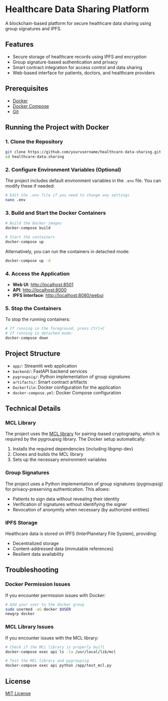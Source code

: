 # Healthcare Data Sharing Platform

A blockchain-based platform for secure healthcare data sharing using group signatures and IPFS.

## Features

- Secure storage of healthcare records using IPFS and encryption
- Group signature-based authentication and privacy
- Smart contract integration for access control and data sharing
- Web-based interface for patients, doctors, and healthcare providers

## Prerequisites

- [Docker](https://docs.docker.com/get-docker/)
- [Docker Compose](https://docs.docker.com/compose/install/)
- [Git](https://git-scm.com/downloads)

## Running the Project with Docker

### 1. Clone the Repository

```bash
git clone https://github.com/yourusername/healthcare-data-sharing.git
cd healthcare-data-sharing
```

### 2. Configure Environment Variables (Optional)

The project includes default environment variables in the `.env` file. You can modify these if needed:

```bash
# Edit the .env file if you need to change any settings
nano .env
```

### 3. Build and Start the Docker Containers

```bash
# Build the Docker images
docker-compose build

# Start the containers
docker-compose up
```

Alternatively, you can run the containers in detached mode:

```bash
docker-compose up -d
```

### 4. Access the Application

- **Web UI**: [http://localhost:8501](http://localhost:8501)
- **API**: [http://localhost:8000](http://localhost:8000)
- **IPFS Interface**: [http://localhost:8080/webui](http://localhost:8080/webui)

### 5. Stop the Containers

To stop the running containers:

```bash
# If running in the foreground, press Ctrl+C
# If running in detached mode:
docker-compose down
```

## Project Structure

- `app/`: Streamlit web application
- `backend/`: FastAPI backend services
- `pygroupsig/`: Python implementation of group signatures
- `artifacts/`: Smart contract artifacts
- `Dockerfile`: Docker configuration for the application
- `docker-compose.yml`: Docker Compose configuration

## Technical Details

### MCL Library

The project uses the [MCL library](https://github.com/herumi/mcl) for pairing-based cryptography, which is required by the pygroupsig library. The Docker setup automatically:

1. Installs the required dependencies (including libgmp-dev)
2. Clones and builds the MCL library
3. Sets up the necessary environment variables

### Group Signatures

The project uses a Python implementation of group signatures (pygroupsig) for privacy-preserving authentication. This allows:

- Patients to sign data without revealing their identity
- Verification of signatures without identifying the signer
- Revocation of anonymity when necessary (by authorized entities)

### IPFS Storage

Healthcare data is stored on IPFS (InterPlanetary File System), providing:

- Decentralized storage
- Content-addressed data (immutable references)
- Resilient data availability

## Troubleshooting

### Docker Permission Issues

If you encounter permission issues with Docker:

```bash
# Add your user to the docker group
sudo usermod -aG docker $USER
newgrp docker
```

### MCL Library Issues

If you encounter issues with the MCL library:

```bash
# Check if the MCL library is properly built
docker-compose exec api ls -la /usr/local/lib/mcl

# Test the MCL library and pygroupsig
docker-compose exec api python /app/test_mcl.py
```

## License

[MIT License](LICENSE)